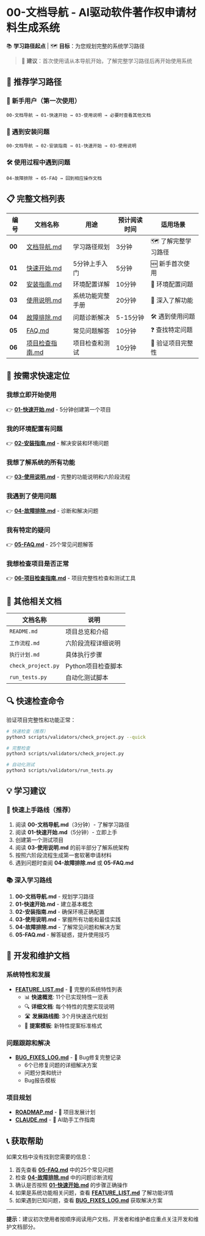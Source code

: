 # 00-文档导航 - AI驱动软件著作权申请材料生成系统

📚 **学习路径起点** | 🗺️ **目标**：为您规划完整的系统学习路径

> 🎯 **建议**：首次使用请从本导航开始，了解完整学习路径后再开始使用系统

## 📖 推荐学习路径

### 🎯 新手用户（第一次使用）
```
00-文档导航 → 01-快速开始 → 03-使用说明 → 必要时查看其他文档
```

### 🔧 遇到安装问题
```
00-文档导航 → 02-安装指南 → 01-快速开始 → 03-使用说明
```

### 🛠️ 使用过程中遇到问题
```
04-故障排除 → 05-FAQ → 回到相应操作文档
```

## 📋 完整文档列表

| 编号 | 文档名称 | 用途 | 预计阅读时间 | 适用场景 |
|------|----------|------|-------------|----------|
| **00** | [文档导航.md](./00-文档导航.md) | 学习路径规划 | 3分钟 | 🗺️ 了解完整学习路径 |
| **01** | [快速开始.md](./01-快速开始.md) | 5分钟上手入门 | 5分钟 | 🆕 新手首次使用 |
| **02** | [安装指南.md](./02-安装指南.md) | 环境配置详解 | 10分钟 | 🔧 环境配置问题 |
| **03** | [使用说明.md](./03-使用说明.md) | 系统功能完整手册 | 20分钟 | 📖 深入了解功能 |
| **04** | [故障排除.md](./04-故障排除.md) | 问题诊断解决 | 5-15分钟 | 🛠️ 遇到使用问题 |
| **05** | [FAQ.md](./05-FAQ.md) | 常见问题解答 | 10分钟 | ❓ 查找特定问题 |
| **06** | [项目检查指南.md](./06-项目检查指南.md) | 项目检查和测试 | 10分钟 | 🧪 验证项目完整性 |

## 🎯 按需求快速定位

### 我想立即开始使用
👉 **[01-快速开始.md](./01-快速开始.md)** - 5分钟创建第一个项目

### 我的环境配置有问题  
👉 **[02-安装指南.md](./02-安装指南.md)** - 解决安装和环境问题

### 我想了解系统的所有功能
👉 **[03-使用说明.md](./03-使用说明.md)** - 完整的功能说明和六阶段流程

### 我遇到了使用问题
👉 **[04-故障排除.md](./04-故障排除.md)** - 诊断和解决问题

### 我有特定的疑问
👉 **[05-FAQ.md](./05-FAQ.md)** - 25个常见问题解答

### 我想检查项目是否正常
👉 **[06-项目检查指南.md](./06-项目检查指南.md)** - 项目完整性检查和测试工具

## 🔄 其他相关文档

| 文档名称 | 说明 |
|----------|------|
| `README.md` | 项目总览和介绍 |
| `工作流程.md` | 六阶段流程详细说明 |
| `执行计划.md` | 具体执行步骤 |
| `check_project.py` | Python项目检查脚本 |
| `run_tests.py` | 自动化测试脚本 |

## 🔍 快速检查命令

验证项目完整性和功能正常：

```bash
# 快速检查（推荐）
python3 scripts/validators/check_project.py --quick

# 完整检查
python3 scripts/validators/check_project.py

# 自动化测试
python3 scripts/validators/run_tests.py
```

## 💡 学习建议

### 🚀 快速上手路线（推荐）
1. 阅读 **00-文档导航.md**（3分钟）- 了解学习路径
2. 阅读 **01-快速开始.md**（5分钟）- 立即上手
3. 创建第一个测试项目
4. 阅读 **03-使用说明.md** 的前半部分了解系统架构
5. 按照六阶段流程生成第一套软著申请材料
6. 遇到问题时查阅 **04-故障排除.md** 或 **05-FAQ.md**

### 📚 深入学习路线
1. **00-文档导航.md** - 规划学习路径
2. **01-快速开始.md** - 建立基本概念
3. **02-安装指南.md** - 确保环境正确配置
4. **03-使用说明.md** - 掌握所有功能和最佳实践
5. **04-故障排除.md** - 了解常见问题和解决方案
6. **05-FAQ.md** - 解答疑惑，提升使用技巧

## 🔧 开发和维护文档

### 系统特性和发展
- **[FEATURE_LIST.md](./FEATURE_LIST.md)** - 🚀 完整的系统特性列表
  - 📊 **快速概览**: 11个已实现特性一览表
  - 🔍 **详细文档**: 每个特性的完整实现说明  
  - 🛣️ **发展路线图**: 3个月快速迭代规划
  - 📝 **提案模板**: 新特性提案标准格式

### 问题跟踪和解决
- **[BUG_FIXES_LOG.md](./BUG_FIXES_LOG.md)** - 🐛 Bug修复完整记录
  - 6个已修复问题的详细解决方案
  - 问题分类和统计
  - Bug报告模板

### 项目规划
- **[ROADMAP.md](./ROADMAP.md)** - 📅 项目发展计划
- **[CLAUDE.md](./CLAUDE.md)** - 🤖 AI助手工作指南

## 📞 获取帮助

如果文档中没有找到您需要的信息：
1. 首先查看 **[05-FAQ.md](./05-FAQ.md)** 中的25个常见问题
2. 检查 **[04-故障排除.md](./04-故障排除.md)** 中的问题诊断流程
3. 确认是否按照 **[01-快速开始.md](./01-快速开始.md)** 的步骤正确操作
4. 如果是系统功能相关问题，查看 **[FEATURE_LIST.md](./FEATURE_LIST.md)** 了解功能详情
5. 如果遇到已知问题，查看 **[BUG_FIXES_LOG.md](./BUG_FIXES_LOG.md)** 获取解决方案

---

**提示**：建议初次使用者按顺序阅读用户文档，开发者和维护者应重点关注开发和维护文档部分。